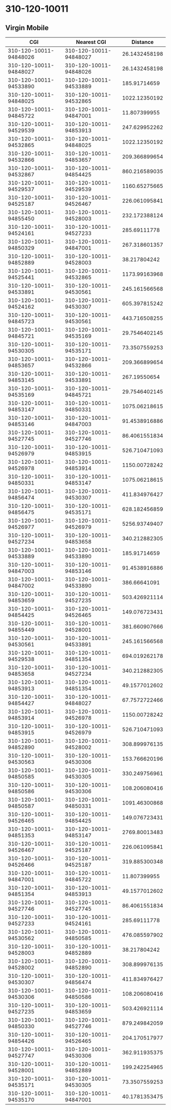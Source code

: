 # 310-120-10011
## Virgin Mobile


| CGI | Nearest CGI | Distance |
|-----|-------------|----------|
| 310-120-10011-94848026 | 310-120-10011-94848027 | 26.1432458198 |
| 310-120-10011-94848027 | 310-120-10011-94848026 | 26.1432458198 |
| 310-120-10011-94533890 | 310-120-10011-94533889 | 185.91714659 |
| 310-120-10011-94848025 | 310-120-10011-94532865 | 1022.12350192 |
| 310-120-10011-94845722 | 310-120-10011-94847001 | 11.807399955 |
| 310-120-10011-94529539 | 310-120-10011-94853913 | 247.629952262 |
| 310-120-10011-94532865 | 310-120-10011-94848025 | 1022.12350192 |
| 310-120-10011-94532866 | 310-120-10011-94853657 | 209.366899654 |
| 310-120-10011-94532867 | 310-120-10011-94854425 | 860.216589035 |
| 310-120-10011-94529537 | 310-120-10011-94529539 | 1160.65275665 |
| 310-120-10011-94525187 | 310-120-10011-94526467 | 226.061095841 |
| 310-120-10011-94855450 | 310-120-10011-94528003 | 232.172388124 |
| 310-120-10011-94524161 | 310-120-10011-94527233 | 285.69111778 |
| 310-120-10011-94850329 | 310-120-10011-94847001 | 267.318601357 |
| 310-120-10011-94852889 | 310-120-10011-94528003 | 38.217804242 |
| 310-120-10011-94525441 | 310-120-10011-94532865 | 1173.99163968 |
| 310-120-10011-94533891 | 310-120-10011-94530561 | 245.161566568 |
| 310-120-10011-94524162 | 310-120-10011-94530307 | 605.397815242 |
| 310-120-10011-94845723 | 310-120-10011-94530561 | 443.716508255 |
| 310-120-10011-94845721 | 310-120-10011-94535169 | 29.7546402145 |
| 310-120-10011-94530305 | 310-120-10011-94535171 | 73.3507559253 |
| 310-120-10011-94853657 | 310-120-10011-94532866 | 209.366899654 |
| 310-120-10011-94853145 | 310-120-10011-94533891 | 267.19550654 |
| 310-120-10011-94535169 | 310-120-10011-94845721 | 29.7546402145 |
| 310-120-10011-94853147 | 310-120-10011-94850331 | 1075.06218615 |
| 310-120-10011-94853146 | 310-120-10011-94847003 | 91.4538916886 |
| 310-120-10011-94527745 | 310-120-10011-94527746 | 86.4061551834 |
| 310-120-10011-94526979 | 310-120-10011-94853915 | 526.710471093 |
| 310-120-10011-94526978 | 310-120-10011-94853914 | 1150.00728242 |
| 310-120-10011-94850331 | 310-120-10011-94853147 | 1075.06218615 |
| 310-120-10011-94856474 | 310-120-10011-94530307 | 411.834976427 |
| 310-120-10011-94856475 | 310-120-10011-94535171 | 628.182456859 |
| 310-120-10011-94526977 | 310-120-10011-94526979 | 5256.93749407 |
| 310-120-10011-94527234 | 310-120-10011-94853658 | 340.212882305 |
| 310-120-10011-94533889 | 310-120-10011-94533890 | 185.91714659 |
| 310-120-10011-94847003 | 310-120-10011-94853146 | 91.4538916886 |
| 310-120-10011-94847002 | 310-120-10011-94533890 | 386.66641091 |
| 310-120-10011-94853659 | 310-120-10011-94527235 | 503.426921114 |
| 310-120-10011-94854425 | 310-120-10011-94526465 | 149.076723431 |
| 310-120-10011-94855449 | 310-120-10011-94528001 | 381.660907666 |
| 310-120-10011-94530561 | 310-120-10011-94533891 | 245.161566568 |
| 310-120-10011-94529538 | 310-120-10011-94851354 | 694.019262178 |
| 310-120-10011-94853658 | 310-120-10011-94527234 | 340.212882305 |
| 310-120-10011-94853913 | 310-120-10011-94851354 | 49.1577012602 |
| 310-120-10011-94854427 | 310-120-10011-94848027 | 67.7572722466 |
| 310-120-10011-94853914 | 310-120-10011-94526978 | 1150.00728242 |
| 310-120-10011-94853915 | 310-120-10011-94526979 | 526.710471093 |
| 310-120-10011-94852890 | 310-120-10011-94528002 | 308.899976135 |
| 310-120-10011-94530563 | 310-120-10011-94530306 | 153.766620196 |
| 310-120-10011-94850585 | 310-120-10011-94530305 | 330.249756961 |
| 310-120-10011-94850586 | 310-120-10011-94530306 | 108.206080416 |
| 310-120-10011-94850587 | 310-120-10011-94850331 | 1091.46300868 |
| 310-120-10011-94526465 | 310-120-10011-94854425 | 149.076723431 |
| 310-120-10011-94851353 | 310-120-10011-94853147 | 2769.80013483 |
| 310-120-10011-94526467 | 310-120-10011-94525187 | 226.061095841 |
| 310-120-10011-94526466 | 310-120-10011-94525187 | 319.885300348 |
| 310-120-10011-94847001 | 310-120-10011-94845722 | 11.807399955 |
| 310-120-10011-94851354 | 310-120-10011-94853913 | 49.1577012602 |
| 310-120-10011-94527746 | 310-120-10011-94527745 | 86.4061551834 |
| 310-120-10011-94527233 | 310-120-10011-94524161 | 285.69111778 |
| 310-120-10011-94530562 | 310-120-10011-94850585 | 476.085597902 |
| 310-120-10011-94528003 | 310-120-10011-94852889 | 38.217804242 |
| 310-120-10011-94528002 | 310-120-10011-94852890 | 308.899976135 |
| 310-120-10011-94530307 | 310-120-10011-94856474 | 411.834976427 |
| 310-120-10011-94530306 | 310-120-10011-94850586 | 108.206080416 |
| 310-120-10011-94527235 | 310-120-10011-94853659 | 503.426921114 |
| 310-120-10011-94850330 | 310-120-10011-94527746 | 879.249842059 |
| 310-120-10011-94854426 | 310-120-10011-94526465 | 204.170517977 |
| 310-120-10011-94527747 | 310-120-10011-94530306 | 362.911935375 |
| 310-120-10011-94528001 | 310-120-10011-94852889 | 199.242254965 |
| 310-120-10011-94535171 | 310-120-10011-94530305 | 73.3507559253 |
| 310-120-10011-94535170 | 310-120-10011-94847001 | 40.1781353475 |
